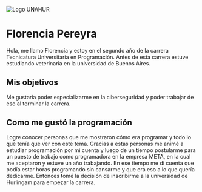 ![Logo UNAHUR](./assets/UNAHUR.png)

# Florencia Pereyra
Hola, me llamo Florencia y estoy en el segundo año de la carrera Tecnicatura Universitaria en Programación. Antes de esta carrera estuve estudiando veterinaria en la universidad de Buenos Aires. 

## Mis objetivos
Me gustaría poder especializarme en la ciberseguridad y poder trabajar de eso al terminar la carrera. 

## Como me gustó la programación
Logre conocer personas que me mostraron cómo era programar y todo lo que tenía que ver con este tema. Gracias a estas personas me animé a estudiar programación por mi cuenta y luego de un tiempo postularme para un puesto de trabajo como programadora en la empresa META, en la cual me aceptaron y estuve un año trabajando. En ese tiempo me di cuenta que podía estar horas programando sin cansarme y que era eso a lo que quería dedicarme. Entonces tomé la decisión de inscribirme a la universidad de Hurlingam para empezar la carrera. 

